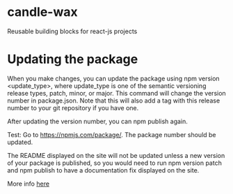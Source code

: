 # candle-wax
Reusable building blocks for react-js projects

# Updating the package

When you make changes, you can update the package using npm version <update_type>, where update_type is one of the semantic versioning release types, patch, minor, or major. This command will change the version number in package.json. Note that this will also add a tag with this release number to your git repository if you have one.

After updating the version number, you can npm publish again.

Test: Go to https://npmjs.com/package/<package>. The package number should be updated.

The README displayed on the site will not be updated unless a new version of your package is published, so you would need to run npm version patch and npm publish to have a documentation fix displayed on the site.

More info [here](https://docs.npmjs.com/getting-started/publishing-npm-packages)
